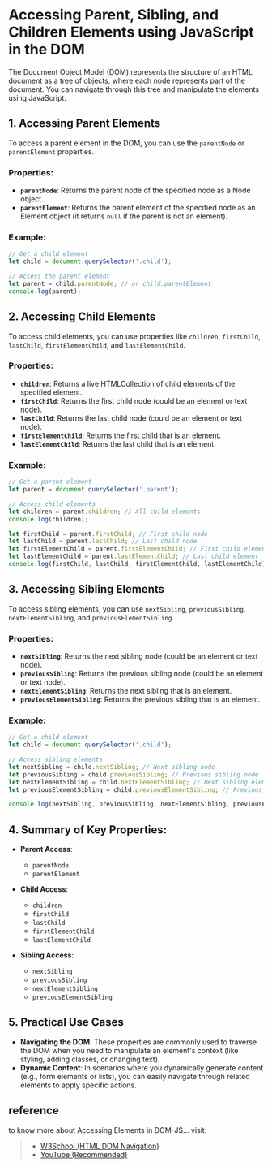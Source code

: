 # Accessing Parent, Sibling, and Children Elements using JavaScript in the DOM

The Document Object Model (DOM) represents the structure of an HTML document as a tree of objects, where each node represents part of the document. You can navigate through this tree and manipulate the elements using JavaScript.

## **1. Accessing Parent Elements**

To access a parent element in the DOM, you can use the `parentNode` or `parentElement` properties.

### **Properties**:
- **`parentNode`**: Returns the parent node of the specified node as a Node object.
- **`parentElement`**: Returns the parent element of the specified node as an Element object (it returns `null` if the parent is not an element).

### **Example**:
```javascript
// Get a child element
let child = document.querySelector('.child');

// Access the parent element
let parent = child.parentNode; // or child.parentElement
console.log(parent);
```

## **2. Accessing Child Elements**

To access child elements, you can use properties like `children`, `firstChild`, `lastChild`, `firstElementChild`, and `lastElementChild`.

### **Properties**:
- **`children`**: Returns a live HTMLCollection of child elements of the specified element.
- **`firstChild`**: Returns the first child node (could be an element or text node).
- **`lastChild`**: Returns the last child node (could be an element or text node).
- **`firstElementChild`**: Returns the first child that is an element.
- **`lastElementChild`**: Returns the last child that is an element.

### **Example**:
```javascript
// Get a parent element
let parent = document.querySelector('.parent');

// Access child elements
let children = parent.children; // All child elements
console.log(children);

let firstChild = parent.firstChild; // First child node
let lastChild = parent.lastChild; // Last child node
let firstElementChild = parent.firstElementChild; // First child element
let lastElementChild = parent.lastElementChild; // Last child element
console.log(firstChild, lastChild, firstElementChild, lastElementChild);
```

## **3. Accessing Sibling Elements**

To access sibling elements, you can use `nextSibling`, `previousSibling`, `nextElementSibling`, and `previousElementSibling`.

### **Properties**:
- **`nextSibling`**: Returns the next sibling node (could be an element or text node).
- **`previousSibling`**: Returns the previous sibling node (could be an element or text node).
- **`nextElementSibling`**: Returns the next sibling that is an element.
- **`previousElementSibling`**: Returns the previous sibling that is an element.

### **Example**:
```javascript
// Get a child element
let child = document.querySelector('.child');

// Access sibling elements
let nextSibling = child.nextSibling; // Next sibling node
let previousSibling = child.previousSibling; // Previous sibling node
let nextElementSibling = child.nextElementSibling; // Next sibling element
let previousElementSibling = child.previousElementSibling; // Previous sibling element

console.log(nextSibling, previousSibling, nextElementSibling, previousElementSibling);
```

## **4. Summary of Key Properties**:
- **Parent Access**:
  - `parentNode`
  - `parentElement`
  
- **Child Access**:
  - `children`
  - `firstChild`
  - `lastChild`
  - `firstElementChild`
  - `lastElementChild`

- **Sibling Access**:
  - `nextSibling`
  - `previousSibling`
  - `nextElementSibling`
  - `previousElementSibling`

## **5. Practical Use Cases**
- **Navigating the DOM**: These properties are commonly used to traverse the DOM when you need to manipulate an element's context (like styling, adding classes, or changing text).
- **Dynamic Content**: In scenarios where you dynamically generate content (e.g., form elements or lists), you can easily navigate through related elements to apply specific actions.

## reference
to know more about Accessing Elements in DOM-JS... visit:
> - [W3School (HTML DOM Navigation)](https://www.w3schools.com/js/js_htmldom_navigation.asp)
> - [YouTube (Recommended)](https://www.youtube.com/watch?v=QK_-jfUIFZE&list=PLfEr2kn3s-br9ZFmejfLhAgMbGgbpdof8&index=98)

